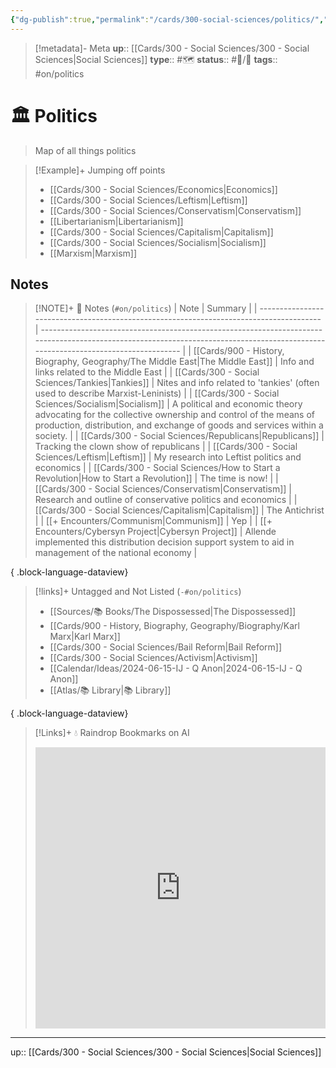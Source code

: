 ```yaml
---
{"dg-publish":true,"permalink":"/cards/300-social-sciences/politics/","title":"🏛️ Politics"}
---
```


> [!metadata]- Meta
> **up**:: [[Cards/300 - Social Sciences/300 - Social Sciences\|Social Sciences]]
> **type**:: #🗺️ 
> **status**:: #📝/🌱 
> **tags**::  #on/politics 


# 🏛️ Politics

> Map of all things politics

> [!Example]+ Jumping off points
> - [[Cards/300 - Social Sciences/Economics\|Economics]]
> - [[Cards/300 - Social Sciences/Leftism\|Leftism]]
> - [[Cards/300 - Social Sciences/Conservatism\|Conservatism]]
> - [[Libertarianism\|Libertarianism]]
> - [[Cards/300 - Social Sciences/Capitalism\|Capitalism]]
> - [[Cards/300 - Social Sciences/Socialism\|Socialism]]
> - [[Marxism\|Marxism]]

## Notes
> [!NOTE]+ 📝 Notes (`#on/politics`)
>  | Note                                                                                    | Summary                                                                                                                                                                            |
> | --------------------------------------------------------------------------------------- | ---------------------------------------------------------------------------------------------------------------------------------------------------------------------------------- |
> | [[Cards/900 - History, Biography, Geography/The Middle East\|The Middle East]]       | Info and links related to the Middle East                                                                                                                                          |
> | [[Cards/300 - Social Sciences/Tankies\|Tankies]]                                     | Nites and info related to 'tankies' (often used to describe Marxist-Leninists)                                                                                                     |
> | [[Cards/300 - Social Sciences/Socialism\|Socialism]]                                 | A political and economic theory advocating for the collective ownership and control of the means of production, distribution, and exchange of goods and services within a society. |
> | [[Cards/300 - Social Sciences/Republicans\|Republicans]]                             | Tracking the clown show of republicans                                                                                                                                             |
> | [[Cards/300 - Social Sciences/Leftism\|Leftism]]                                     | My research into Leftist politics and economics                                                                                                                                    |
> | [[Cards/300 - Social Sciences/How to Start a Revolution\|How to Start a Revolution]] | The time is now!                                                                                                                                                                   |
> | [[Cards/300 - Social Sciences/Conservatism\|Conservatism]]                           | Research and outline of conservative politics and economics                                                                                                                        |
> | [[Cards/300 - Social Sciences/Capitalism\|Capitalism]]                               | The Antichrist                                                                                                                                                                     |
> | [[+ Encounters/Communism\|Communism]]                                                | Yep                                                                                                                                                                                |
> | [[+ Encounters/Cybersyn Project\|Cybersyn Project]]                                  | Allende implemented this distribution decision support system to aid in management of the national economy                                                                         |
> 
{ .block-language-dataview}

> [!links]+ Untagged and Not Listed (`-#on/politics`)
>  - [[Sources/📚 Books/The Dispossessed\|The Dispossessed]]
> - [[Cards/900 - History, Biography, Geography/Biography/Karl Marx\|Karl Marx]]
> - [[Cards/300 - Social Sciences/Bail Reform\|Bail Reform]]
> - [[Cards/300 - Social Sciences/Activism\|Activism]]
> - [[Calendar/Ideas/2024-06-15-IJ - Q Anon\|2024-06-15-IJ - Q Anon]]
> - [[Atlas/📚 Library\|📚 Library]]
> 
{ .block-language-dataview}

> [!Links]+ 💧 Raindrop Bookmarks on AI
> <iframe style="border: 0; width: 100%; height: 450px;" allowfullscreen frameborder="0" src="https://raindrop.io//politics-34324654"></iframe>

---
up:: [[Cards/300 - Social Sciences/300 - Social Sciences\|Social Sciences]]

